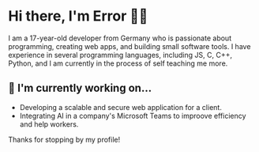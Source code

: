 # Hi there, I'm Error 👋🏼

I am a 17-year-old developer from Germany who is passionate about programming, creating web apps, and building small software tools. I have experience in several programming languages, including JS, C, C++, Python, and I am currently in the process of self teaching me more. 

## 🔭 I'm currently working on...

- Developing a scalable and secure web application for a client.
- Integrating AI in a company's Microsoft Teams to improove efficiency and help workers.

Thanks for stopping by my profile!

